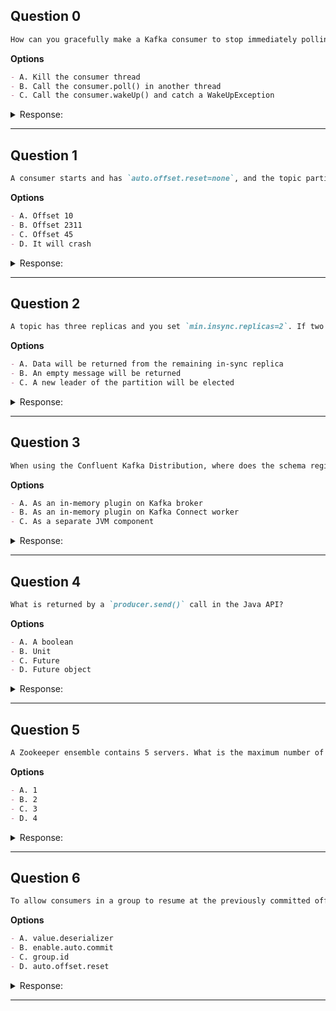 ## Question 0

```markdown
How can you gracefully make a Kafka consumer to stop immediately polling data from Kafka and gracefully shut down a consumer application?
```

**Options**

```markdown
- A. Kill the consumer thread
- B. Call the consumer.poll() in another thread
- C. Call the consumer.wakeUp() and catch a WakeUpException
```

<details><summary>Response:</summary>

**Answer:** C

**Explanation:**

```markdown
You should use `consumer.wakeUp()` to interrupt a long-running `poll()` call, and catch `WakeUpException` to close the consumer gracefully.

- A. Killing the thread is unsafe and abrupt.
- B. Calling poll in another thread does not help stopping immediately.
- C. Correct — wakeUp interrupts poll and allows graceful shutdown.
```

</details>

---

## Question 1

```markdown
A consumer starts and has `auto.offset.reset=none`, and the topic partition currently has data for offsets going from 45 to 2311. The consumer group has committed the offset 10 for the topic before. Where will the consumer read from?
```

**Options**

```markdown
- A. Offset 10
- B. Offset 2311
- C. Offset 45
- D. It will crash
```

<details><summary>Response:</summary>

**Answer:** D

**Explanation:**

```markdown
Since `auto.offset.reset=none`, and the committed offset (10) has been deleted (log start offset is now 45), the consumer will crash because it has no valid starting point.

- A. Offset 10 was committed but no longer exists.
- B. Offset 2311 is the high watermark, not the starting point.
- C. Offset 45 is the earliest available offset but not used due to config.
- D. Correct — consumer crashes without valid offset to start from.
```

</details>

---

## Question 2

```markdown
A topic has three replicas and you set `min.insync.replicas=2`. If two out of three replicas are not available, what happens when a consume request is sent to broker?
```

**Options**

```markdown
- A. Data will be returned from the remaining in-sync replica
- B. An empty message will be returned
- C. A new leader of the partition will be elected
```

<details><summary>Response:</summary>

**Answer:** A

**Explanation:**

```markdown
`min.insync.replicas` affects **producers** to control write availability. Consumers can still read from any available in-sync replica. So if only one replica is available and in-sync, the consumer will receive data from it.

- A. Correct — consumer reads from remaining ISR.
- B. No empty message returned.
- C. Leader election happens only if leader fails.
```

</details>

---

## Question 3

```markdown
When using the Confluent Kafka Distribution, where does the schema registry reside?
```

**Options**

```markdown
- A. As an in-memory plugin on Kafka broker
- B. As an in-memory plugin on Kafka Connect worker
- C. As a separate JVM component
```

<details><summary>Response:</summary>

**Answer:** C

**Explanation:**

```markdown
The schema registry is a standalone REST service running as a separate JVM process, not embedded in Kafka brokers or Kafka Connect workers.

- A. Incorrect — not embedded in Kafka broker.
- B. Incorrect — not embedded in Kafka Connect.
- C. Correct — runs as a separate JVM service.
```

</details>

---

## Question 4

```markdown
What is returned by a `producer.send()` call in the Java API?
```

**Options**

```markdown
- A. A boolean
- B. Unit
- C. Future
- D. Future object
```

<details><summary>Response:</summary>

**Answer:** D

**Explanation:**

```markdown
`producer.send()` returns a `Future<RecordMetadata>` which can be used to track send completion or exceptions.

- A. Not a boolean.
- B. Not unit (void).
- C. Inexact — should specify Future type.
- D. Correct — returns a Future object.
```

</details>

---

## Question 5

```markdown
A Zookeeper ensemble contains 5 servers. What is the maximum number of servers that can go missing and the ensemble still run?
```

**Options**

```markdown
- A. 1
- B. 2
- C. 3
- D. 4
```

<details><summary>Response:</summary>

**Answer:** B

**Explanation:**

```markdown
Zookeeper requires a quorum (majority) to operate. For 5 servers, quorum is 3, so up to 2 servers can fail.

- A. 1 is too conservative.
- B. Correct — 2 servers can fail.
- C. 3 failures would break quorum.
- D. 4 failures would break quorum.
```

</details>

---

## Question 6

```markdown
To allow consumers in a group to resume at the previously committed offset, I need to set the proper value for...
```

**Options**

```markdown
- A. value.deserializer
- B. enable.auto.commit
- C. group.id
- D. auto.offset.reset
```

<details><summary>Response:</summary>

**Answer:** C

**Explanation:**

```markdown
Kafka tracks offsets per consumer group using `group.id`. Without it, committed offsets cannot be linked to the consumer.

- A. Deserializer unrelated to offset tracking.
- B. Auto commit controls offset commit, not offset resumption.
- C. Correct — group.id enables offset tracking per group.
- D. auto.offset.reset defines behavior on missing offsets.
```

</details>

---
